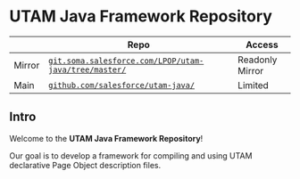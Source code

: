 # UTAM Java Framework Repository

|       | Repo   | Access |
| ----- | ------ | ---- |
| Mirror | [`git.soma.salesforce.com/LPOP/utam-java/tree/master/`](https://git.soma.salesforce.com/LPOP/utam-java/tree/main/) | Readonly Mirror |
| Main | [`github.com/salesforce/utam-java/`](https://github.com/salesforce/utam-java/) | Limited |

## Intro

Welcome to the **UTAM Java Framework Repository**!

Our goal is to develop a framework for compiling and using UTAM declarative Page Object description
files.
